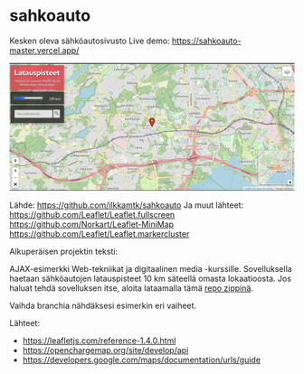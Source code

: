 # sahkoauto


Kesken oleva sähköautosivusto
Live demo: https://sahkoauto-master.vercel.app/

![Image of the site](https://github.com/ptimmaq2/sahkoauto-master/blob/master/sahkoauto.png)



Lähde: https://github.com/ilkkamtk/sahkoauto
Ja muut lähteet:
https://github.com/Leaflet/Leaflet.fullscreen
https://github.com/Norkart/Leaflet-MiniMap
https://github.com/Leaflet/Leaflet.markercluster

Alkuperäisen projektin teksti:



AJAX-esimerkki Web-tekniikat ja digitaalinen media -kurssille. Sovelluksella haetaan sähköautojen latauspisteet 10 km säteellä omasta lokaatioosta. Jos haluat tehdä sovelluksen itse, aloita lataamalla tämä [repo zippinä](https://github.com/ilkkamtk/sahkoauto/archive/master.zip).

Vaihda branchia nähdäksesi esimerkin eri vaiheet.

Lähteet:
  - https://leafletjs.com/reference-1.4.0.html
  - https://openchargemap.org/site/develop/api
  - https://developers.google.com/maps/documentation/urls/guide
